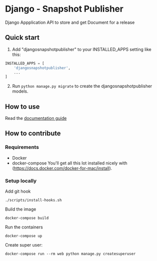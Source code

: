 Django - Snapshot Publisher
=============================

Django Appplication API to store  and get Document for a release

Quick start
-----------

1. Add "djangosnapshotpublisher" to your INSTALLED_APPS setting like this:

```python
INSTALLED_APPS = [
    'djangosnapshotpublisher',
    ...
]
```

2. Run `python manage.py migrate` to create the djangosnapshotpublisher models.


How to use
----------

Read the [documentation guide][docs-index]


How to contribute
-----------------

### Requirements
* Docker
* docker-compose
You'll get all this lot installed nicely with (https://docs.docker.com/docker-for-mac/install).


### Setup locally
Add git hook
```
./scripts/install-hooks.sh
```
Build the image
```
docker-compose build
```
Run the containers
```
docker-compose up
```
Create super user:
```
docker-compose run --rm web python manage.py createsuperuser
```

[docs-index]: https://github.com/yohanlebret/django-snapshotpublisher/blob/master/docs/index.md